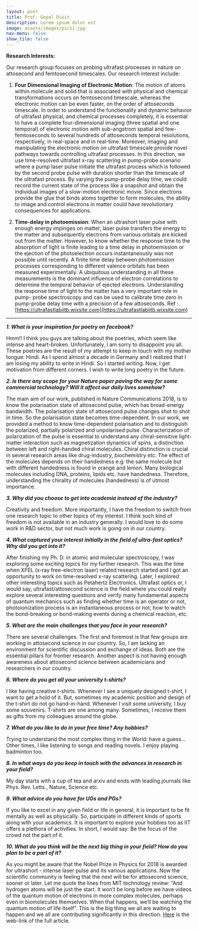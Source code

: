```yaml
---
layout: post
title: Prof. Gopal Dixit
description: Lorem ipsum dolor est
image: assets/images/pic11.jpg
nav-menu: false
show_tile: false
---
```


<b>Research Interests: </b>

Our research group focuses on probing ultrafast processes in nature on attosecond and femtosecond timescales. Our research interest include:

1. <b>Four Dimensional Imaging of Electronic Motion</b>: The motion of atoms within molecule and solid that is associated with physical and chemical transformations occurs on femtosecond timescale, whereas the electronic motion can be even faster, on the order of attoseconds timescale. In order to understand the functionality and dynamic behavior of ultrafast physical, and chemical processes completely, it is essential to have a complete four-dimensional imaging (three spatial and one temporal) of electronic motion with sub-angstrom spatial and few-femtoseconds to several hundreds of attoseconds temporal resolutions, respectively, in real-space and in real-time. Moreover, imaging and manipulating the electronic motion on ultrafast timescale provide novel pathways towards controlling ultrafast processes. In this direction, we use time-resolved ultrafast x-ray scattering in pump-probe scenario where a pump laser pulse initiate the ultrafast process which is followed by the second probe pulse with duration shorter than the timescale of the ultrafast process. By varying the pump-probe delay time, we could record the current state of the process like a snapshot and obtain the individual images of a slow-motion electronic movie. Since electrons provide the glue that binds atoms together to form molecules, the ability to image and control electrons in matter could have revolutionary consequences for applications.

2. <b>Time-delay in photoemission</b>: When an ultrashort laser pulse with enough energy impinges on matter, laser pulse transfers the energy to the matter and subsequently electrons from various orbitals are kicked out from the matter. However, to know whether the response time to the absorption of light is finite leading to a time delay in photoemission or the ejection of the photoelectron occurs instantaneously was not possible until recently. A finite time delay between photoemission processes corresponding to different valence orbitals has been measured experimentally. A ubiquitous understanding in all these measurements is the dominant influence of electron correlations to determine the temporal behavior of ejected electrons. Understanding the response time of light to the matter has a very important role in pump- probe spectroscopy and can be used to calibrate time zero in pump-probe delay time with a precision of a few attoseconds.
Ref : [https://ultrafastlabiitb.wixsite.com](https://ultrafastlabiitb.wixsite.com)

<hr>

<b><i>1. What is your inspiration for poetry on facebook?</i></b>

Hmm!! I think you guys are talking about the poetries, which seem like intense and heart-broken. Unfortunately, I am sorry to disappoint you all. These poetries are the result of my attempt to keep in touch with my mother tongue: Hindi. As I spend almost a decade in Germany and I realized that I am losing my ability to write in Hindi. So I started writing. Now, I get motivation from different corners. I wish to write long poetry in the future.

<b><i>2. Is there any scope for your Nature paper paving the way for some commercial technology? Will it affect our daily lives somehow?</i></b>

The main aim of our work, published in Nature Communications 2018, is to know the polarisation state of attosecond pulse, which has broad-energy bandwidth. The polarisation state of attosecond pulse changes shot to shot in time. So the polarisation state becomes time-dependent. In our work, we provided a method to know time-dependent polarisation and to distinguish the polarized, partially polarized and unpolarised pulse. Characterization of polarization of the pulse is essential to understand any chiral-sensitive light-matter interaction such as magnetization dynamics of spins, a distinction between left and right-handed chiral molecules. Chiral distinction is crucial in several research areas like drug-industry, biochemistry etc. The effect of the molecules depends on their handedness e.g. the same molecule but with different handedness is found in orange and lemon. Many biological molecules including DNA, proteins, lipids etc. have handedness. Therefore, understanding the chirality of molecules (handedness) is of utmost importance.

<b><i>3. Why did you choose to get into academia instead of the industry?</i></b>

Creativity and freedom. More importantly, I have the freedom to switch from one research topic to other topics of my interest. I think such kind of freedom is not available in an industry generally. I would love to do some work in R&D sector, but not much work is going on in our country.

<b><i>4. What captured your interest initially in the field of ultra-fast optics? Why did you get into it?</i></b>

After finishing my Ph. D. in atomic and molecular spectroscopy, I was exploring some exciting topics for my further research. This was the time when XFEL (x-ray free-electron laser) related research started and I got an opportunity to work on time-resolved x-ray scattering. Later, I explored other interesting topics such as Petahertz Electronics. Ultrafast optics or, I would say, ultrafast/attosecond science is the field where you could really explore several interesting questions and verify many fundamental aspects of quantum mechanics such as finding whether time is an operator or not, photoionization process is an instantaneous process or not, how to watch the bond-breaking or bond-making events during a chemical reaction, etc.

<b><i>5. What are the main challenges that you face in your research?</i></b>

There are several challenges. The first and foremost is that few groups are working in attosecond science in our country. So, I am lacking an environment for scientific discussion and exchange of ideas. Both are the essential pillars for frontier research. Another aspect is not having enough awareness about attosecond science between academicians and researchers in our country.

<b><i>6. Where do you get all your university t-shirts?</i></b>

I like having creative t-shirts. Whenever I see a uniquely designed t-shirt, I want to get a hold of it. But, sometimes my academic position and design of the t-shirt do not go hand-in-hand. Whenever I visit some university, I buy some souvenirs. T-shirts are one among many. Sometimes, I receive them as gifts from my colleagues around the globe.

<b><i>7. What do you like to do in your free time? Any hobbies?</i></b>

Trying to understand the most complex thing in the World: have a guess... Other times, I like listening to songs and reading novels. I enjoy playing badminton too.

<b><i>8. In what ways do you keep in touch with the advances in research in your field?</i></b>

My day starts with a cup of tea and arxiv and ends with leading journals like Phys. Rev. Letts., Nature, Science etc.

<b><i>9. What advice do you have for UGs and PGs?</i></b>

If you like to excel in any given field or life in general, it is important to be fit mentally as well as physically. So, participate in different kinds of sports along with your academics. It is important to explore your hobbies too as IIT offers a plethora of activities. In short, I would say: Be the focus of the crowd not the part of it.

<b><i>10. What do you think will be the next big thing in your field? How do you plan to be a part of it?</i></b>

As you might be aware that the Nobel Prize in Physics for 2018 is awarded for ultrashort - intense laser pulse and its various applications. Now the scientific community is feeling that the next will be for attosecond science, sooner or later. Let me quote the lines from MIT technology review: “And hydrogen atoms will be just the start. It won’t be long before we have videos of the quantum motion of electrons in more complex molecules, perhaps even in biomolecules themselves. When that happens, we’ll be watching the quantum motion of life itself”. This is the big thing we all are waiting to happen and we all are contributing significantly in this direction. [Here](https://www.technologyreview.com/s/428614/imaging-the-quantum-motion-of-electrons-using-light/) is the web-link of the full article.
